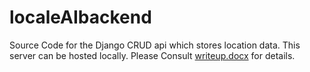 # localeAIbackend
Source Code for the Django CRUD api which stores location data. This server can be hosted locally.
Please Consult [writeup.docx](https://github.com/Arihant-Joshi/localeAIbackend/blob/master/writeup.docx) for details.
